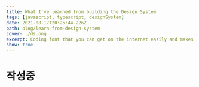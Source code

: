 ```yaml
---
title: What I've learned from building the Design System
tags: [javascript, typescript, designSystem]
date: 2021-08-17T20:25:44.226Z
path: blog/learn-from-design-system
cover: ./ds.png
excerpt: Coding font that you can get on the internet easily and makes your work more efficient !
show: true
---
```


# 작성중
